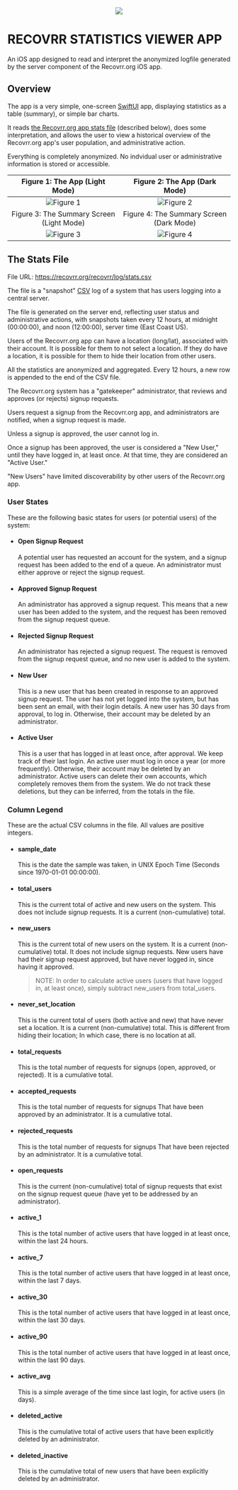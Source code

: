 <div style="text-align:center"><div style="margin:auto"><img src="img/icon.png" /></div></div>

# RECOVRR STATISTICS VIEWER APP

An iOS app designed to read and interpret the anonymized logfile generated by the server component of the Recovrr.org iOS app.

## Overview

The app is a very simple, one-screen [SwiftUI](https://developer.apple.com/swiftui/) app, displaying statistics as a table (summary), or simple bar charts.

It reads [the Recovrr.org app stats file](https://recovrr.org/recovrr/log/stats.csv) (described below), does some interpretation, and allows the user to view a historical overview of the Recovrr.org app's user population, and administrative action.

Everything is completely anonymized. No indvidual user or administrative information is stored or accessible.

<div align="center">

| Figure 1: The App (Light Mode) | Figure 2: The App (Dark Mode) |
| :-: | :-: |
| ![Figure 1](img/Fig-01.png) | ![Figure 2](img/Fig-02.png) |
| Figure 3: The Summary Screen (Light Mode) | Figure 4: The Summary Screen (Dark Mode) |
| ![Figure 3](img/Fig-03.png) | ![Figure 4](img/Fig-04.png) |

</div>

## The Stats File

File URL: https://recovrr.org/recovrr/log/stats.csv

The file is a "snapshot" [CSV](https://en.wikipedia.org/wiki/Comma-separated_values) log of a system that has users logging into a central server.

The file is generated on the server end, reflecting user status and administrative actions, with snapshots taken every 12 hours, at midnight (00:00:00), and noon (12:00:00), server time (East Coast US).

Users of the Recovrr.org app can have a location (long/lat), associated with their account. It is possible for them to not select a location. If they do have a location, it is possible for them to hide their location from other users.

All the statistics are anonymized and aggregated. Every 12 hours, a new row is appended to the end of the CSV file.

The Recovrr.org system has a "gatekeeper" administrator, that reviews and approves (or rejects) signup requests.

Users request a signup from the Recovrr.org app, and administrators are notified, when a signup request is made.

Unless a signup is approved, the user cannot log in.

Once a signup has been approved, the user is considered a "New User," until they have logged in, at least once. At that time, they are considered an "Active User."

"New Users" have limited discoverability by other users of the Recovrr.org app.

### User States

These are the following basic states for users (or potential users) of the system:

- #### Open Signup Request
    A potential user has requested an account for the system, and a signup request has been added to the end of a queue.
    An administrator must either approve or reject the signup request.

- #### Approved Signup Request
    An administrator has approved a signup request.
    This means that a new user has been added to the system, and the request has been removed from the signup request queue.

- #### Rejected Signup Request
    An administrator has rejected a signup request.
    The request is removed from the signup request queue, and no new user is added to the system.

- #### New User
    This is a new user that has been created in response to an approved signup request.
    The user has not yet logged into the system, but has been sent an email, with their login details.
    A new user has 30 days from approval, to log in.
    Otherwise, their account may be deleted by an administrator.

- #### Active User
    This is a user that has logged in at least once, after approval.
    We keep track of their last login.
    An active user must log in once a year (or more frequently).
    Otherwise, their account may be deleted by an administrator.
    Active users can delete their own accounts, which completely removes them from the system.
    We do not track these deletions, but they can be inferred, from the totals in the file.

### Column Legend

These are the actual CSV columns in the file. All values are positive integers.

- #### sample_date
    This is the date the sample was taken, in UNIX Epoch Time (Seconds since 1970-01-01 00:00:00).

- #### total_users
    This is the current total of active and new users on the system.
    This does not include signup requests. It is a current (non-cumulative) total.

- #### new_users
    This is the current total of new users on the system. It is a current (non-cumulative) total.
    It does not include signup requests.
    New users have had their signup request approved, but have never logged in, since having it approved.
    > NOTE: In order to calculate active users (users that have logged in, at least once), simply subtract new_users from total_users.

- #### never_set_location
    This is the current total of users (both active and new) that have never set a location.
    It is a current (non-cumulative) total.
    This is different from hiding their location; In which case, there is no location at all. 

- #### total_requests
    This is the total number of requests for signups (open, approved, or rejected).
    It is a cumulative total.

- #### accepted_requests
    This is the total number of requests for signups That have been approved by an administrator.
    It is a cumulative total.

- #### rejected_requests
    This is the total number of requests for signups That have been rejected by an administrator.
    It is a cumulative total.

- #### open_requests
    This is the current (non-cumulative) total of signup requests that exist on the signup request queue (have yet to be addressed by an administrator).

- #### active_1
    This is the total number of active users that have logged in at least once, within the last 24 hours.

- #### active_7
    This is the total number of active users that have logged in at least once, within the last 7 days.

- #### active_30
    This is the total number of active users that have logged in at least once, within the last 30 days.

- #### active_90
    This is the total number of active users that have logged in at least once, within the last 90 days.

- #### active_avg
    This is a simple average of the time since last login, for active users (in days).

- #### deleted_active
    This is the cumulative total of active users that have been explicitly deleted by an administrator.

- #### deleted_inactive
    This is the cumulative total of new users that have been explicitly deleted by an administrator.

